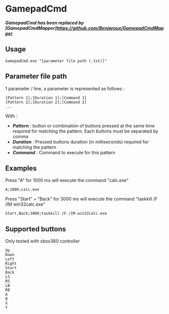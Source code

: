# GamepadCmd

***GamepadCmd has been replaced by [GamepadCmdMapper]https://github.com/Benjaroux/GamepadCmdMapper***

## Usage
```
GamepadCmd.exe "[parameter file path (.txt)]"
```

## Parameter file path
1 parameter / line, a parameter is represented as follows :
```
[Pattern 1];[Duration 1];[Command 1]
[Pattern 2];[Duration 2];[Command 2]
...
```

With :
* ***Pattern*** : button or combination of buttons pressed at the same time required for matching the pattern. Each buttons must be separated by comma
* ***Duration*** : Pressed buttons duration (in milliseconds) required for matching the pattern
* ***Command*** : Command to execute for this pattern
 
## Examples
Press "A" for 1000 ms will execute the command "calc.exe"
```
A;1000;calc.exe
```
Press "Start" + "Back" for 3000 ms will execute the command "taskkill /F /IM win32calc.exe"
```
Start,Back;3000;taskkill /F /IM win32calc.exe
```

## Supported buttons
Only tested with xbox360 controller
```
Up
Down
Left
Right
Start
Back
LS
RS
LB
RB
A
B
X
Y
```

